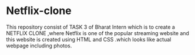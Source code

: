 # Netflix-clone
This  repository consist of TASK 3 of Bharat Intern which is to create a NETFLIX CLONE ,where Netflix is one of the popular streaming website and this website is created using HTML and CSS .which looks like actual webpage including photos.
